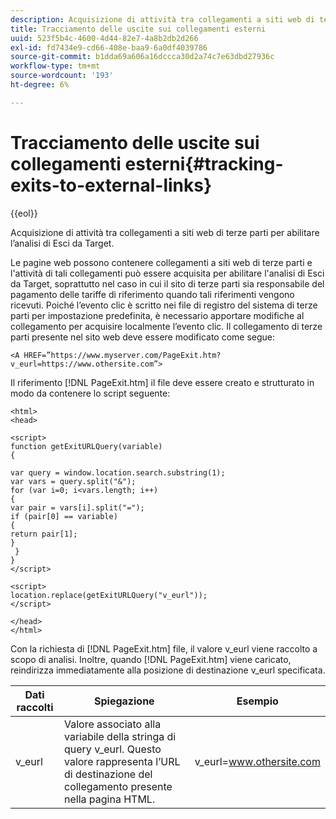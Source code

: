 ```yaml
---
description: Acquisizione di attività tra collegamenti a siti web di terze parti per abilitare l’analisi di Esci da Target.
title: Tracciamento delle uscite sui collegamenti esterni
uuid: 523f5b4c-4600-4d44-82e7-4a8b2db2d266
exl-id: fd7434e9-cd66-408e-baa9-6a0df4039786
source-git-commit: b1dda69a606a16dccca30d2a74c7e63dbd27936c
workflow-type: tm+mt
source-wordcount: '193'
ht-degree: 6%

---
```


# Tracciamento delle uscite sui collegamenti esterni{#tracking-exits-to-external-links}

{{eol}}

Acquisizione di attività tra collegamenti a siti web di terze parti per abilitare l’analisi di Esci da Target.

Le pagine web possono contenere collegamenti a siti web di terze parti e l&#39;attività di tali collegamenti può essere acquisita per abilitare l&#39;analisi di Esci da Target, soprattutto nel caso in cui il sito di terze parti sia responsabile del pagamento delle tariffe di riferimento quando tali riferimenti vengono ricevuti. Poiché l’evento clic è scritto nei file di registro del sistema di terze parti per impostazione predefinita, è necessario apportare modifiche al collegamento per acquisire localmente l’evento clic. Il collegamento di terze parti presente nel sito web deve essere modificato come segue:

```
<A HREF=”https://www.myserver.com/PageExit.htm?v_eurl=https://www.othersite.com”>
```

Il riferimento [!DNL PageExit.htm] il file deve essere creato e strutturato in modo da contenere lo script seguente:

```
<html>
<head>

<script>
function getExitURLQuery(variable)
{

var query = window.location.search.substring(1);
var vars = query.split("&");
for (var i=0; i<vars.length; i++)
{
var pair = vars[i].split("=");
if (pair[0] == variable)
{
return pair[1];
}
 }
}
</script>

<script>
location.replace(getExitURLQuery("v_eurl"));
</script>

</head>
</html>
```

Con la richiesta di [!DNL PageExit.htm] file, il valore v_eurl viene raccolto a scopo di analisi. Inoltre, quando [!DNL PageExit.htm] viene caricato, reindirizza immediatamente alla posizione di destinazione v_eurl specificata.

| Dati raccolti | Spiegazione | Esempio |
|---|---|---|
| v_eurl | Valore associato alla variabile della stringa di query v_eurl. Questo valore rappresenta l’URL di destinazione del collegamento presente nella pagina HTML. | v_eurl=www.othersite.com |
